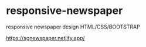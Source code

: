 # responsive-newspaper
 responsive newspaper design HTML/CSS/BOOTSTRAP
 
 https://sgnewspaper.netlify.app/
